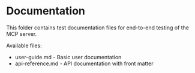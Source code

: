 # Documentation

This folder contains test documentation files for end-to-end testing of the MCP server.

Available files:
- user-guide.md - Basic user documentation
- api-reference.md - API documentation with front matter
